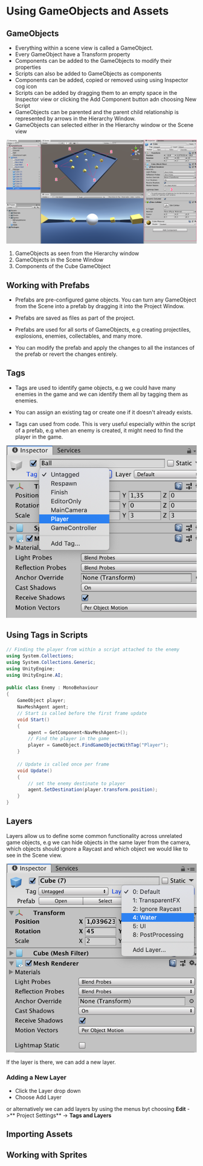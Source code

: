 # Using GameObjects and Assets

## GameObjects

- Everything within a scene view is called a GameObject.
- Every GameObject have a Transform property
- Components can be added to the GameObjects to modify their properties
- Scripts can also be added to GameObjects as components
- Components can be added, copied or removed using using Inspector cog icon
- Scripts can be added by dragging them to an empty space in the Inspector view or clicking the Add Component button adn choosing New Script
- GameObjects can be parented and the parent child relationship is represented by arrows in the Hierarchy Window.
- GameObjects can selected either in the Hierarchy window or the Scene view

![GameObjects][1]

1. GameObjects as seen from the Hierarchy window
2. GameObjects in the Scene Window
3. Components of the Cube GameObject


## Working with Prefabs

- Prefabs are pre-configured game objects. You can turn any GameObject from the Scene into a prefab by dragging it into the Project Window.

- Prefabs are saved as files as part of the project.

- Prefabs are used for all sorts of GameObjects, e.g creating projectiles, explosions, enemies, collectables, and many more.

- You can modify the prefab and apply the changes to all the instances of the prefab or revert the changes entirely.

## Tags

- Tags are used to identify game objects, e.g we could have many enemies in the game and we can identify them all by tagging them as enemies.

- You can assign an existing tag or create one if it doesn't already exists.

- Tags can used from code. This is very useful especially within the script of a prefab, e.g when an enemy is created, it might need to find the player in the game.

![Tags][2]


## Using Tags in Scripts

```csharp hl_lines="15 16"
// Finding the player from within a script attached to the enemy
using System.Collections;
using System.Collections.Generic;
using UnityEngine;
using UnityEngine.AI;

public class Enemy : MonoBehaviour
{
    GameObject player;
    NavMeshAgent agent;
    // Start is called before the first frame update
    void Start()
    {
        agent = GetComponent<NavMeshAgent>();
        // Find the player in the game
        player = GameObject.FindGameObjectWithTag("Player");
    }

    // Update is called once per frame
    void Update()
    {
        // set the enemy destinate to player
        agent.SetDestination(player.transform.position);
    }
}
```

## Layers

Layers allow us to define some common functionality across unrelated game objects, e.g we can hide objects in the same layer from the camera, which objects should ignore a Raycast and which object we would like to see in the Scene view.

![Layers][3]

If the layer is there, we can add a new layer.

### Adding a New Layer

- Click the Layer drop down
- Choose Add Layer

or alternatively we can add layers by using the menus byt choosing **Edit** ->** Project Settings** -> **Tags and Layers**



## Importing Assets

## Working with Sprites

[1]: images/gameobjects-scene-view.png
[2]: images/tags.png
[3]: images/layers.png